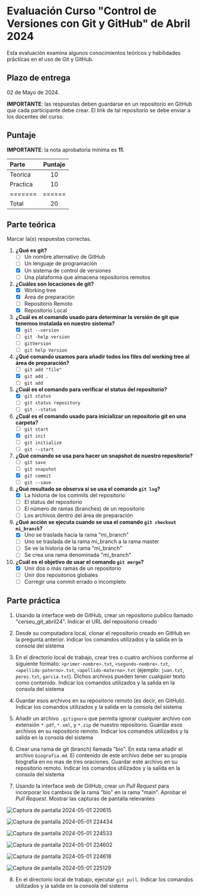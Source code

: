 # Evaluación Curso "Control de Versiones con Git y GitHub" de Abril 2024

Esta evaluación examina algunos conocimientos teóricos y habilidades prácticas en el uso de Git y GitHub.

## Plazo de entrega

02 de Mayo de 2024.

**IMPORTANTE**: las respuestas deben guardarse en un repositorio en GitHub que cada participante debe crear. El link de tal repositorio se debe enviar a los docentes del curso.

## Puntaje

**IMPORTANTE**: la nota aprobatoria mínima es **11**.

| Parte   | Puntaje|
|:--------|:------:|
| Teorica | 10     |
| Practica| 10     |
| ======= |======  |
| Total   | 20     |

## Parte teórica

Marcar la(s) respuestas correctas.

1. **¿Qué es git?**
	- [ ] Un nombre alternativo de GitHub
	- [ ] Un lenguaje de programación
	- [X] Un sistema de control de versiones
	- [ ] Una plataforma que almacena repositorios remotos
2. **¿Cuáles son locaciones de git?**
	- [X] Working tree
	- [X] Área de preparación
	- [ ] Repositorio Remoto
	- [X] Repositorio Local
3. **¿Cuál es el comando usado para determinar la versión de git que tenemos instalada en nuestro sistema?**
	- [X] `git --version`
	- [ ] `git -help version`
	- [ ] `gitVersion`
	- [ ] `git help Version`
4. **¿Qué comando usamos para añadir todos los files del working tree al área de preparación?**
	- [ ] `git add "file"`
	- [X] `git add .`
	- [ ] `git add`
5.  **¿Cuál es el comando para verificar el status del repositorio?**
	- [X] `git status`
	- [ ] `git status repository`
	- [ ] `git --status`
6. **¿Cuál es el comando usado para inicializar un repositorio git en una carpeta?**
	- [ ] `git start`
	- [X] `git init`
	- [ ] `git initialize`
	- [ ] `git --start`
7. **¿Qué comando se usa para hacer un snapshot de nuestro repositorio?**
	- [ ] `git save`
	- [ ] `git snapshot`
	- [X] `git commit`
	- [ ] `git --save`
8. **¿Qué resultado se observa si se usa el comando `git log`?**
	- [X] La historia de los commits del repositorio
	- [ ] El status del repositorio
	- [ ] El número de ramas (branches) de un repositorio
	- [ ] Los archivos dentro del área de preparación
9. **¿Qué acción se ejecuta cuando se usa el comando `git checkout mi_branch`?**
	- [X] Uno se traslada hacia la rama "mi_branch"
	- [ ] Uno se traslada de la rama mi_branch a la rama master
	- [ ] Se ve la historia de la rama "mi_branch"
	- [ ] Se crea una rama denominada "mi_branch"
10. **¿Cuál es el objetivo de usar el comando `git merge`?**
	- [X] Unir dos o más ramas de un repositorio
	- [ ] Unir dos repositorios globales
	- [ ] Corregir una commit errado o incompleto

## Parte práctica

1. Usando la interface web de GitHub, crear un repositorio publico llamado "cerseu_git_abril24". Indicar el URL del repositorio creado


2. Desde su computadora local, clonar el repositorio creado en GitHub en la pregunta anterior. Indicar los comandos utilizados y la salida en la consola del sistema


3. En el directorio local de trabajo, crear tres o cuatro archivos conforme al siguiente formato: `<primer-nombre>.txt`, `<segundo-nombre>.txt`, `<apellido-paterno>.txt`, `<apellido-materno>.txt` (ejemplo: `juan.txt`, `perez.txt`, `garcia.txt`). Dichos archivos pueden tener cualquier texto como contenido. Indicar los comandos utilizados y la salida en la consola del sistema


4. Guardar esos archivos en su repositorio remoto (es decir, en GitHub). Indicar los comandos utilizados y la salida en la consola del sistema


5. Añadir un archivo `.gitignore` que permita ignorar cualquier archivo con extensión `*.pdf`, `*.xml`, y `*.zip` de nuestro repositorio.  Guardar esos archivos en su repositorio remoto. Indicar los comandos utilizados y la salida en la consola del sistema


6. Crear una rama de git (branch) llamada "bio". En esta rama añadir el archivo `biografia.md`. El contenido de este archivo debe ser su propia biografia en no mas de tres oraciones.  Guardar este archivo en su repositorio remoto. Indicar los comandos utilizados y la salida en la consola del sistema


7. Usando la interface web de GitHub, crear un _Pull Request_ para incorporar los cambios de la rama "bio" en la rama "main". Aprobar el _Pull Request_. Mostrar las capturas de pantalla relevantes

![Captura de pantalla 2024-05-01 220615](https://github.com/Stefano2510/cerseu_git_abril24/assets/95462072/406e41be-f0ba-4c3b-bed0-0cc92b4aa2d9)

![Captura de pantalla 2024-05-01 224434](https://github.com/Stefano2510/cerseu_git_abril24/assets/95462072/870c52f6-ba40-4143-800d-b54ffa0c7f18)

![Captura de pantalla 2024-05-01 224533](https://github.com/Stefano2510/cerseu_git_abril24/assets/95462072/ba7e1a45-dc3f-4d78-bb86-995c48ba46b7)

![Captura de pantalla 2024-05-01 224602](https://github.com/Stefano2510/cerseu_git_abril24/assets/95462072/71a8605b-21e5-4408-81fa-a085adbf0b31)

![Captura de pantalla 2024-05-01 224618](https://github.com/Stefano2510/cerseu_git_abril24/assets/95462072/7fd15286-02b5-4ffa-b540-c5c379bc5713)

![Captura de pantalla 2024-05-01 225129](https://github.com/Stefano2510/cerseu_git_abril24/assets/95462072/a8dd7e99-f9e4-4bff-8147-15fabe2b4ad9)

8. En el directorio local de trabajo, ejecutar `git pull`. Indicar los comandos utilizados y la salida en la consola del sistema

